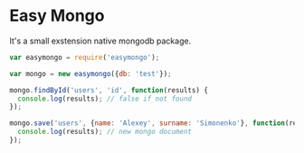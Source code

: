 # Easy Mongo

It's a small exstension native mongodb package.

```javascript
var easymongo = require('easymongo');

var mongo = new easymongo({db: 'test'});

mongo.findById('users', 'id', function(results) {
  console.log(results); // false if not found
});

mongo.save('users', {name: 'Alexey', surname: 'Simonenko'}, function(results) {
  console.log(results); // new mongo document
});
```